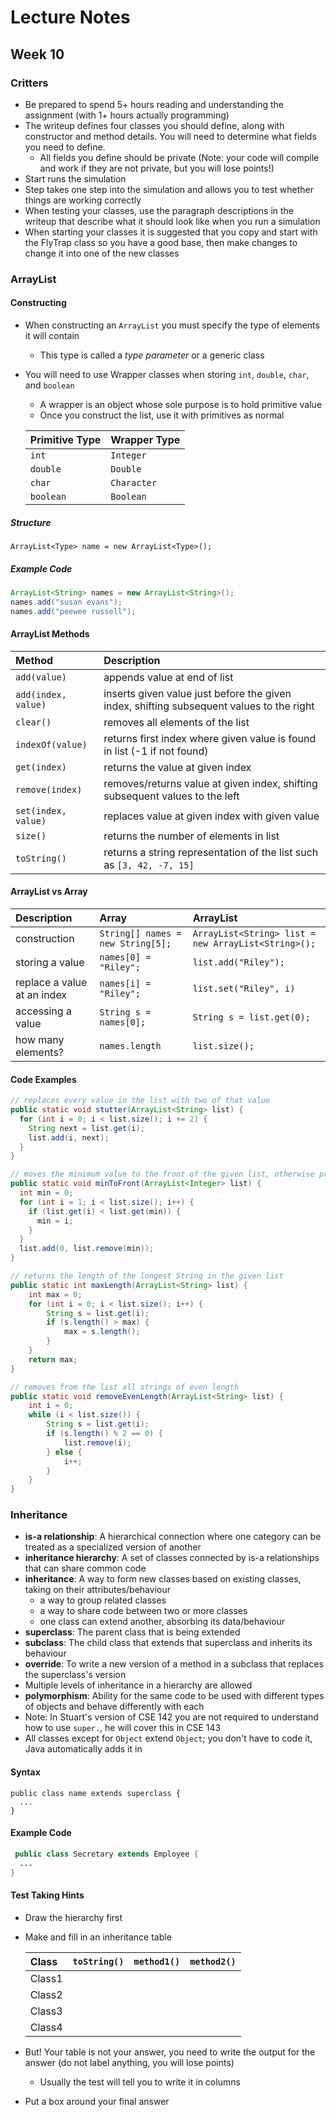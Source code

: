 # Lecture Notes
## Week 10

### Critters
* Be prepared to spend 5+ hours reading and understanding the assignment (with 1+ hours actually programming)
* The writeup defines four classes you should define, along with constructor and method details. You will need to determine what fields you need to define.
  * All fields you define should be private (Note: your code will compile and work if they are not private, but you will lose points!)
* Start runs the simulation
* Step takes one step into the simulation and allows you to test whether things are working correctly
* When testing your classes, use the paragraph descriptions in the writeup that describe what it should look like when you run a simulation
* When starting your classes it is suggested that you copy and start with the FlyTrap class so you have a good base, then make changes to change it into one of the new classes

### ArrayList

#### Constructing
* When constructing an `ArrayList` you must specify the type of elements it will contain
  * This type is called a _type parameter_ or a generic class
* You will need to use Wrapper classes when storing `int`, `double`, `char`, and `boolean`
  * A wrapper is an object whose sole purpose is to hold primitive value
  * Once you construct the list, use it with primitives as normal

  | Primitive Type | Wrapper Type |
  | :--- | :--- |
  | `int` | `Integer` |
  | `double` | `Double` |
  | `char` | `Character` |
  | `boolean` | `Boolean` |

##### Structure

```
ArrayList<Type> name = new ArrayList<Type>();
```

##### Example Code

```java
ArrayList<String> names = new ArrayList<String>();
names.add("susan evans");
names.add("peewee russell");
```

#### ArrayList Methods

| Method | Description |
| :--- | :--- |
| `add(value)` | appends value at end of list |
| `add(index, value)` | inserts given value just before the given index, shifting subsequent values to the right |
| `clear()` | removes all elements of the list |
| `indexOf(value)` | returns first index where given value is found in list (-1 if not found) |
| `get(index)` | returns the value at given index |
| `remove(index)` | removes/returns value at given index, shifting subsequent values to the left |
| `set(index, value)` | replaces value at given index with given value |
| `size()` | returns the number of elements in list |
| `toString()` | returns a string representation of the list such as `[3, 42, -7, 15]` |

#### ArrayList vs Array

| Description | Array | ArrayList |
| :--- | :--- | :--- |
| construction | `String[] names = new String[5];` | `ArrayList<String> list = new ArrayList<String>();` |
| storing a value | `names[0] = "Riley";` | `list.add("Riley");` |
| replace a value at an index | `names[i] = "Riley";` | `list.set("Riley", i)` |
| accessing a value | `String s = names[0];` | `String s = list.get(0);` |
| how many elements? | `names.length` | `list.size();` |

#### Code Examples

```java
// replaces every value in the list with two of that value
public static void stutter(ArrayList<String> list) {
  for (int i = 0; i < list.size(); i += 2) {
    String next = list.get(i);
    list.add(i, next);
  }
}
```

```java
// moves the minimum value to the front of the given list, otherwise preserving the order of the elements
public static void minToFront(ArrayList<Integer> list) {
  int min = 0;
  for (int i = 1; i < list.size(); i++) {
    if (list.get(i) < list.get(min)) {
      min = i;
    }
  }
  list.add(0, list.remove(min));
}
```

```java
// returns the length of the longest String in the given list
public static int maxLength(ArrayList<String> list) {
    int max = 0;
    for (int i = 0; i < list.size(); i++) {
        String s = list.get(i);
        if (s.length() > max) {
            max = s.length();
        }
    }
    return max;
}
```

```java
// removes from the list all strings of even length
public static void removeEvenLength(ArrayList<String> list) {
    int i = 0;
    while (i < list.size()) {
        String s = list.get(i);
        if (s.length() % 2 == 0) {
            list.remove(i);
        } else {
            i++;
        }
    }
}
```

### Inheritance
* __is-a relationship__: A hierarchical connection where one category can be treated as a specialized version of another
* __inheritance hierarchy__: A set of classes connected by is-a relationships that can share common code
* __inheritance__: A way to form new classes based on existing classes, taking on their attributes/behaviour
  * a way to group related classes
  * a way to share code between two or more classes
  * one class can extend another, absorbing its data/behaviour
* __superclass__: The parent class that is being extended
* __subclass__: The child class that extends that superclass and inherits its behaviour
* __override__: To write a new version of a method in a subclass that replaces the superclass's version
* Multiple levels of inheritance in a hierarchy are allowed
* __polymorphism__: Ability for the same code to be used with different types of objects and behave differently with each
* Note: In Stuart's version of CSE 142 you are not required to understand how to use `super.`, he will cover this in CSE 143
* All classes except for `Object` extend `Object`; you don't have to code it, Java automatically adds it in

#### Syntax

```
public class name extends superclass {
  ...
}
```

#### Example Code

```java
 public class Secretary extends Employee {
  ...
}
```

#### Test Taking Hints
* Draw the hierarchy first
* Make and fill in an inheritance table
  
  | Class | `toString()` | `method1()` | `method2()` |
  | :--- | :--- | :--- | :--- |
  | Class1 | | | |
  | Class2 | | | |
  | Class3 | | | |
  | Class4 | | | |
* But! Your table is not your answer, you need to write the output for the answer (do not label anything, you will lose points)
  * Usually the test will tell you to write it in columns
* Put a box around your final answer

